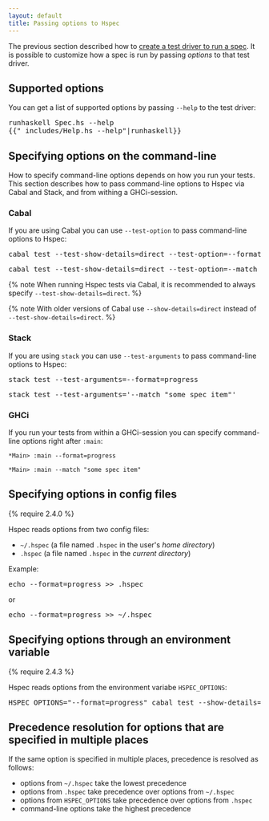 ```yaml
---
layout: default
title: Passing options to Hspec
---
```


The previous section described how to
[create a test driver to run a spec](running-specs.html).  It is possible to customize how a spec is run by
passing *options* to that test driver.

## Supported options

You can get a list of supported options by passing `--help` to
the test driver:

<pre>
<kbd class="shell-input">runhaskell Spec.hs --help</kbd>
<samp>{{"_includes/Help.hs --help"|runhaskell}}</samp>
</pre>

## Specifying options on the command-line

How to specify command-line options depends on how you run your tests.  This
section describes how to pass command-line options to Hspec via Cabal and
Stack, and from withing a GHCi-session.

### Cabal

If you are using Cabal you can use `--test-option` to pass command-line options
to Hspec:

<pre><kbd class="shell-input">cabal test --test-show-details=direct --test-option=--format=progress</kbd></pre>
<pre><kbd class="shell-input">cabal test --test-show-details=direct --test-option=--match --test-option="some spec item"</kbd></pre>

{% note When running Hspec tests via Cabal, it is recommended to always specify `--test-show-details=direct`. %}

{% note With older versions of Cabal use `--show-details=direct` instead of `--test-show-details=direct`. %}

### Stack

If you are using `stack` you can use `--test-arguments` to pass command-line
options to Hspec:

<pre><kbd class="shell-input">stack test --test-arguments=--format=progress</kbd></pre>
<pre><kbd class="shell-input">stack test --test-arguments='--match "some spec item"'</kbd></pre>

### GHCi

If you run your tests from within a GHCi-session you can specify command-line
options right after `:main`:

```
*Main> :main --format=progress
```
```
*Main> :main --match "some spec item"
```

## Specifying options in config files

{% require 2.4.0 %}

Hspec reads options from two config files:

 - `~/.hspec` (a file named `.hspec` in the user's *home directory*)
 - `.hspec` (a file named `.hspec` in the *current directory*)

Example:
<pre><kbd class="shell-input">echo --format=progress >> .hspec</kbd></pre>
or
<pre><kbd class="shell-input">echo --format=progress >> ~/.hspec</kbd></pre>

## Specifying options through an environment variable

{% require 2.4.3 %}

Hspec reads options from the environment variabe `HSPEC_OPTIONS`:

<pre><kbd class="shell-input">HSPEC_OPTIONS="--format=progress" cabal test --show-details=direct</kbd></pre>

## Precedence resolution for options that are specified in multiple places

If the same option is specified in multiple places, precedence is resolved as follows:

 - options from `~/.hspec` take the lowest precedence
 - options from `.hspec` take precedence over options from `~/.hspec`
 - options from `HSPEC_OPTIONS` take precedence over options from `.hspec`
 - command-line options take the highest precedence
